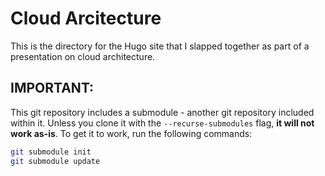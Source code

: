 # Cloud Arcitecture

This is the directory for the Hugo site that I slapped together as part of a presentation on cloud architecture.

## IMPORTANT:

This git repository includes a submodule - another git repository included within it. Unless you clone it with the `--recurse-submodules` flag, **it will not work as-is**. To get it to work, run the following commands:

```bash
git submodule init
git submodule update
```
